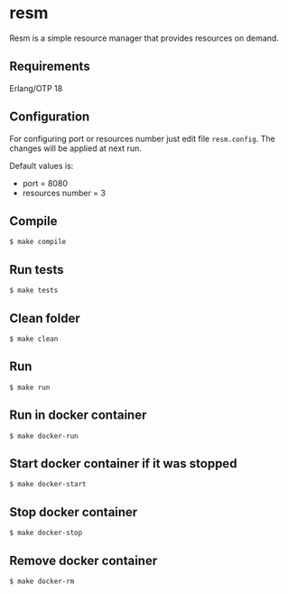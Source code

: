 resm
=====

Resm is a simple resource manager that provides resources on demand.

Requirements
-----
Erlang/OTP 18

Configuration
-----
For configuring port or resources number just edit file `resm.config`. The changes will be applied at next run.

Default values is:
* port = 8080
* resources number = 3

Compile
-----

    $ make compile

Run tests
-----
    $ make tests
    
Clean folder
-----
    $ make clean
    
Run
-----
    $ make run
    
Run in docker container
-----
    $ make docker-run
    
Start docker container if it was stopped
-----
    $ make docker-start

Stop docker container
-----
    $ make docker-stop

Remove docker container
-----
    $ make docker-rm
